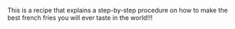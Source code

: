 This is a recipe that explains a step-by-step procedure on how to make the best french fries you will ever taste in the world!!!